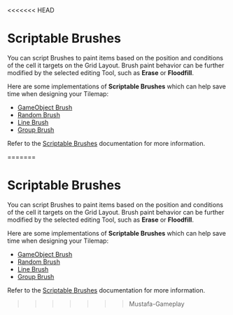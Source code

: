<<<<<<< HEAD
# Scriptable Brushes

You can script Brushes to paint items based on the position and conditions of the cell it targets on the Grid Layout. Brush paint behavior can be further modified by the selected editing Tool,  such as __Erase__ or __Floodfill__.

Here are some implementations of **Scriptable Brushes** which can help save time when designing your Tilemap:

- [GameObject Brush](GameObjectBrush.md)
- [Random Brush](RandomBrush.md)
- [Line Brush](LineBrush.md)
- [Group Brush](GroupBrush.md)

Refer to the [Scriptable Brushes](https://docs.unity3d.com/Manual/Tilemap-ScriptableBrushes.html) documentation for more information.

=======
# Scriptable Brushes

You can script Brushes to paint items based on the position and conditions of the cell it targets on the Grid Layout. Brush paint behavior can be further modified by the selected editing Tool,  such as __Erase__ or __Floodfill__.

Here are some implementations of **Scriptable Brushes** which can help save time when designing your Tilemap:

- [GameObject Brush](GameObjectBrush.md)
- [Random Brush](RandomBrush.md)
- [Line Brush](LineBrush.md)
- [Group Brush](GroupBrush.md)

Refer to the [Scriptable Brushes](https://docs.unity3d.com/Manual/Tilemap-ScriptableBrushes.html) documentation for more information.

>>>>>>> Mustafa-Gameplay
